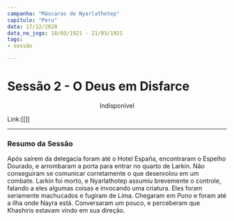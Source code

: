 ```yaml
---
campanha: "Máscaras de Nyarlathotep"
capítulo: "Peru"
data: 17/12/2020
data_no_jogo: 18/03/1921 - 21/03/1921
tags: 
- sessão

---
```

# Sessão 2 - O Deus em Disfarce 

<div align="center">Indisponível</div>

Link:[[]]

---
### Resumo da Sessão
Após saírem da delegacia foram até o Hotel España, encontraram o Espelho Dourado, e arrombaram a porta para entrar no quarto de Larkin. Não conseguiram se comunicar corretamente o que desenrolou em um combate. Larkin foi morto, e Nyarlathotep assumiu brevemente o controle, falando a eles algumas coisas e invocando uma criatura. Eles foram seriamente machucados e fugiram de Lima. Chegaram em Puno e foram até a ilha onde Nayra está. Conversaram um pouco, e perceberam que Khashiris estavam vindo em sua direção.


